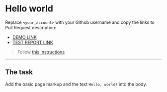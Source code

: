 # Hello world
Replace `<your_account>` with your Github username and copy the links to Pull Request description:
- [DEMO LINK](https://OlggaJul.github.io/layout_hello-world/)
- [TEST REPORT LINK](https://OlggaJul.github.io/layout_hello-world/report/html_report/)

> Follow [this instructions](https://mate-academy.github.io/layout_task-guideline/#how-to-solve-the-layout-tasks-on-github)
___

## The task
Add the basic page markup and the text `Hello, world!` into the body.
